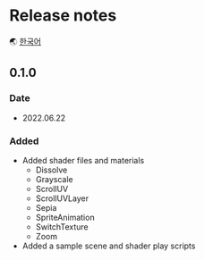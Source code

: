 # Release notes

🌏 [한국어](ReleaseNotes.md)

## 0.1.0

### Date

* 2022.06.22

### Added

* Added shader files and materials
  * Dissolve
  * Grayscale
  * ScrollUV
  * ScrollUVLayer
  * Sepia
  * SpriteAnimation
  * SwitchTexture
  * Zoom
* Added a sample scene and shader play scripts
